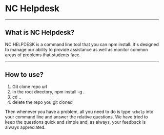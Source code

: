 # NC Helpdesk

----
## What is NC Helpdesk?

NC HELPDESK is a command line tool that you can npm install. It's designed to manage our ability to provide assistance as well as monitor common areas of problems that students face.

----
## How to use?
1. Git clone repo url
2. In the root directory, npm install -g .
3. cd ..
4. delete the repo you git cloned

Then whenever you have a problem, all you need to do is type ```nchelp``` into your command line and answer the relative questions. We have tried to keep the questions quick and simple and, as always, your feedback is always appreciated.
